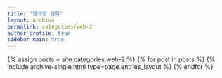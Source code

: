 ```yaml
---
title: "웹개발 심화"
layout: archive
permalink: categories/web-2
author_profile: true
sidebar_main: true
---
```


{% assign posts = site.categories.web-2 %}
{% for post in posts %} {% include archive-single.html type=page.entries_layout %} {% endfor %}